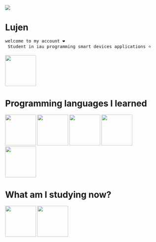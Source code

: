 
<img src="https://i.pinimg.com/564x/0d/ff/12/0dff12883e37d102981a1cbf01401a64.jpg">
<h1>Lujen</h1>

 <pre>welcome to my account &#10084;
 Student in iau programming smart devices applications &#11088;</pre>
 <img src="https://i.pinimg.com/originals/6c/49/01/6c4901a02c1b54a728980d55c3f2e179.gif" width="100">
 <h1>Programming languages ​​I learned</h1>
 <p align="left"><img src="https://upload.wikimedia.org/wikipedia/commons/thumb/6/61/HTML5_logo_and_wordmark.svg/640px-HTML5_logo_and_wordmark.svg.png" height="100">
 <img src="https://upload.wikimedia.org/wikipedia/commons/thumb/d/d5/CSS3_logo_and_wordmark.svg/1452px-CSS3_logo_and_wordmark.svg.png" height="100">
 <img src="https://logolook.net/wp-content/uploads/2022/11/Java-Logo.png" height="100">
 <img src="https://cdn-icons-png.flaticon.com/512/5968/5968371.png" height="100">
 <img src="https://1000logos.net/wp-content/uploads/2021/04/Oracle-logo.png" height="100"></p> 
 <h1>What am I studying now?</h1>
 <p align="left"><img src="https://upload.wikimedia.org/wikipedia/commons/thumb/b/bd/Logo_C_sharp.svg/1200px-Logo_C_sharp.svg.png" height="100">
 <img src="https://seeklogo.com/images/O/objective-c-logo-81746870EF-seeklogo.com.png" height="100"></p>
